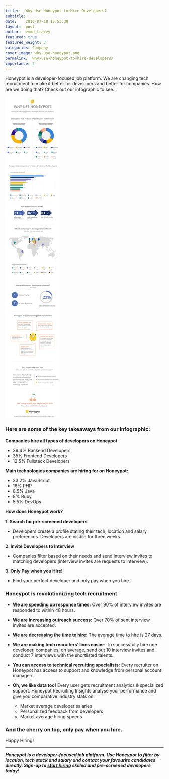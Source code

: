 ```yaml
---
title:   Why Use Honeypot to Hire Developers?
subtitle:
date:    2016-07-18 15:53:38
layout:  post
author:  emma_tracey
featured: true
featured_weight: 3
categories: Company
cover_image: why-use-honeypot.png
permalink:  why-use-honeypot-to-hire-developers/
importance: 2
---
```



Honeypot is a developer-focused job platform. We are changing tech recruitment to make it better for developers and better for companies. How are we doing that? Check out our infographic to see...

<!--more--> 


![why-use-honeypot](/assets/images/why-use-honeypot-infographic.svg)


### Here are some of the key takeaways from our infographic:

**Companies hire all types of developers on Honeypot**

* 39.4% Backend Developers
* 35% Frontend Developers
* 12.5% Fullstack Developers

**Main technologies companies are hiring for on Honeypot:**

* 33.2% JavaScript
* 16% PHP
* 8.5% Java
* 8% Ruby
* 5.5% DevOps

**How does Honeypot work?**

**1. Search for pre-screened developers**

* Developers create a profile stating their tech, location and salary preferences. Developers are visible for three weeks.

**2. Invite Developers to Interview**

* Companies filter based on their needs and send interview invites to matching developers
(interview invites are requests to interview).

**3. Only Pay when you Hire!**

* Find your perfect developer and only pay when you hire. 


### Honeypot is revolutionizing tech recruitment


* **We are speeding up response times:** Over 90% of interview invites are responded to within 48 hours. 

* **We are increasing outreach success:** Over 70% of sent interview invites are accepted. 

* **We are decreasing the time to hire:** The average time to hire is 27 days. 

* **We are making tech recruiters’ lives easier:** To successfully hire one developer, companies, on average, send out 10 interview invites and conduct 7 interviews with the shortlisted talents.

* **You can access to technical recruiting specialists:** Every recruiter on Honeypot has access to support and knowledge from personal account managers. 

* **Oh, we like data too!** Every user gets recruitment analytics & specialized support. Honeypot Recruiting Insights analyse your performance and give you comparative industry stats on: 

	* Market average developer salaries 
	* Personalized feedback from developers 
	* Market average hiring speeds 

### And the cherry on top, only pay when you hire.


Happy Hiring! 

* * *

***Honeypot is a developer-focused job platform. Use Honeypot to filter by location, tech stack and salary and contact your favourite candidates directly. Sign-up to [start hiring][1] skilled and pre-screened developers today!***


[1]: https://www.honeypot.io/pages/for_employers?utm_source=blog5 




